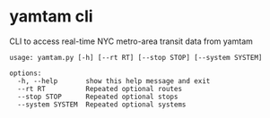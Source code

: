 # yamtam cli

CLI to access real-time NYC metro-area transit data from yamtam

```
usage: yamtam.py [-h] [--rt RT] [--stop STOP] [--system SYSTEM]

options:
  -h, --help       show this help message and exit
  --rt RT          Repeated optional routes
  --stop STOP      Repeated optional stops
  --system SYSTEM  Repeated optional systems
```
